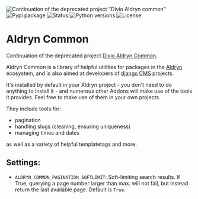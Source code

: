 ![Continuation of the deprecated project "Divio Aldryn common"](https://img.shields.io/badge/Continuation-Divio_Aldryn_Common-blue)
![Pypi package](https://img.shields.io/pypi/v/djangocms-aldryn-common.svg?link=https%3A%2F%2Fpypi.python.org%2Fpypi%2Fdjangocms-aldryn-common)
![Status](https://img.shields.io/pypi/status/djangocms-aldryn-common.svg?link=https%3A%2F%2Fpypi.python.org%2Fpypi%2Fdjangocms-aldryn-common)
![Python versions](https://img.shields.io/pypi/pyversions/djangocms-aldryn-common.svg?link=https%3A%2F%2Fpypi.python.org%2Fpypi%2Fdjangocms-aldryn-common)
![License](https://img.shields.io/pypi/l/djangocms-aldryn-common.svg?link=https%3A%2F%2Fpypi.python.org%2Fpypi%2Fdjangocms-aldryn-common)

# Aldryn Common

Continuation of the deprecated project [Divio Aldryn Common](https://github.com/divio/aldryn-common).

Aldryn Common is a library of helpful utilities for packages in the [Aldryn](http://aldryn.com) ecosystem, and is
also aimed at developers of [django CMS](http://django-cms.org) projects.

It's installed by default in your Aldryn project - you don't need to do anything to install it - and numerous other
Addons will make use of the tools it provides. Feel free to make use of them in your own projects.

They include tools for:

* pagination
* handling slugs (cleaning, ensuring uniqueness)
* managing times and dates

as well as a variety of helpful templatetags and more.

## Settings:

* ``ALDRYN_COMMON_PAGINATION_SOFTLIMIT``: Soft-limiting search results. If True, querying a page number larger than max. will not fail, but instead return the last available page. Default is ``True``.
